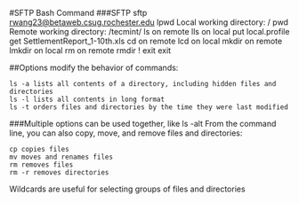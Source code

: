 #SFTP Bash Command
###SFTP
	sftp rwang23@betaweb.csug.rochester.edu
	lpwd   Local working directory: /
	pwd    Remote working directory: /tecmint/
	ls     on remote
	lls    on local
	put    local.profile
	get     SettlementReport_1-10th.xls
	cd      on remote
	lcd     on local
	mkdir   on remote
	lmkdir  on local
	rm      on remote
	rmdir
	!
	exit    exit


##Options modify the behavior of commands:

	ls -a lists all contents of a directory, including hidden files and directories
	ls -l lists all contents in long format
	ls -t orders files and directories by the time they were last modified

###Multiple options can be used together, like ls -alt
From the command line, you can also copy, move, and remove files and directories:

	cp copies files
	mv moves and renames files
	rm removes files
	rm -r removes directories
Wildcards are useful for selecting groups of files and directories
